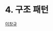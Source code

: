 # 4. 구조 패턴


[이창규](https://github.com/js-jsm/pattern2018/blob/master/04_%EA%B5%AC%EC%A1%B0_%ED%8C%A8%ED%84%B4/ARUSANTIMO.md)
